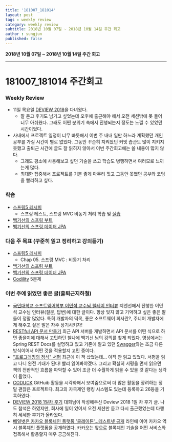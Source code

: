 ```yaml
---
title: '181007_181014'  
layout: post  
tags : weekly review
category: weekly review
subtitle: 2018년 10월 07일 ~ 2018년 10월 14일 주간 회고
author : sungjun
published: false
---
```


**2018년 10월 07일 ~ 2018년 10월 14일 주간 회고** 

---

# 181007_181014 주간회고

### Weekly Review
- 11일 목요일 [DEVIEW 2018](https://deview.kr/2018)을 다녀왔다.
    - 잘 듣고 후기도 남기고 싶었는데 오후에 출근해야 해서 오전 세션밖에 못 들어 너무 아쉬웠다. 그래도 어떤 분위기 속에서 진행되는지 정도는 느낄 수 있었던 시간이었다.
- 사내에서 프로젝트 일정이 너무 빠듯해서 이번 주 내내 일만 하느라 계획했던 개인 공부를 가질 시간이 별로 없었다. 그동안 꾸준히 지켜왔던 커밋 습관도 많이 지키지 못했고 출퇴근 시간에 글도 잘 읽히지 않아서 이번 주간회고에는 쓸 내용이 많지 않다.
    - 그래도 평소에 사용해보고 싶던 기술을 쓰고 학습도 병행하면서 여러모로 느끼는게 많다.
    - 최대한 집중해서 프로젝트를 기분 좋게 마무리 짓고 그동안 못했던 공부와 코딩을 빨리하고 싶다.

### 학습
- [스프링5 레시피](https://book.naver.com/bookdb/book_detail.nhn?bid=13911953)
    - 스프링 테스트, 스프링 MVC 비동기 처리 학습 및 [실습](https://github.com/gwonsungjun/spring-recipes)
- [백기선의 스프링 부트](https://www.inflearn.com/course/%EC%8A%A4%ED%94%84%EB%A7%81%EB%B6%80%ED%8A%B8/)
- [백기선의 스프링 데이터 JPA](https://www.inflearn.com/course/%EC%8A%A4%ED%94%84%EB%A7%81-%EB%8D%B0%EC%9D%B4%ED%84%B0-jpa/)

### 다음 주 목표 (꾸준히 읽고 정리하고 강의듣기)
- [스프링5 레시피](https://book.naver.com/bookdb/book_detail.nhn?bid=13911953) 
    - Chap 05. 스프링 MVC : 비동기 처리 
- [백기선의 스프링 부트](https://www.inflearn.com/course/%EC%8A%A4%ED%94%84%EB%A7%81%EB%B6%80%ED%8A%B8/)
- [백기선의 스프링 데이터 JPA](https://www.inflearn.com/course/%EC%8A%A4%ED%94%84%EB%A7%81-%EB%8D%B0%EC%9D%B4%ED%84%B0-jpa/)
- [Codility](https://www.codility.com/) 5문제

### 이번 주에 읽었던 좋은 글(출퇴근지하철)
- [국민대학교 소프트웨어학부 이민석 교수님 릴레이 인터뷰](http://monthly-jiandson.tistory.com/24) 지앤선에서 진행한 이민석 교수님 인터뷰(질문, 답변)에 대한 글이다. 항상 잊지 않고 기억하고 싶은 좋은 말들이 정말 많았다. 특히 개발자의 덕목, 좋은 소프트웨어 회사란?, 주니어 개발자에게 해주고 싶은 말은 자주 상기시키자!
- [RESTful API 문서 만들기](https://www.youtube.com/watch?v=A3WDAVQP32k) 최근 API 서버를 개발하면서 API 문서를 어떤 식으로 하면 좋을지에 대해서 고민하던 찰나에 백기선 님의 강의를 찾게 되었다. 영상에서는 Spring REST Docs를 설명하고 있고 기존에 알고 있던 [Swagger](https://jojoldu.tistory.com/31)와는 조금 다른 방식이어서 어떤 것을 적용할지 고민 중이다.
- ["프로그래밍의 정석" 서평](https://www.popit.kr/bookreview-principlesofprogramming/) 최근에 이 책 샀었는데... 아직 안 읽고 있었다. 서평을 읽고 나니 완전 기대가 된다! 빨리 읽어봐야겠다. 그리고 확실히 서평을 먼저 읽으면 책의 전반적인 흐름을 파악할 수 있어 조금 더 수월하게 읽을 수 있을 것 같다는 생각이 들었다.
- [CODUCK](https://co-duck.com/about) GitHuib 활동을 시각화해서 보여줌으로써 더 많은 활동을 장려하는 정말 괜찮은 프로젝트다. 최고의 자극제인 랭킹 시스템도 있는데 등록하고 26등을 기록하였다. 
- [DEVIEW 2018 1일차 후기](https://www.popit.kr/deview-2018-1%EC%9D%BC%EC%B0%A8-%ED%9B%84%EA%B8%B0/) 대희님이 작성해주신 Deview 2018 1일 차 후기 글. 나도 참석은 하였지만, 회사에 일이 있어서 오전 세션만 듣고 다시 출근했었는데 다행히 세세한 후기가 올라왔다.
- [베일벗은 카카오 블록체인 플랫폼 '클레이튼'…테스트넷 공개](https://m.news.naver.com/read.nhn?mode=LSD&mid=sec&sid1=105&oid=421&aid=0003625069) 라인에 이어 카카오 역시 블록체인 플랫폼을 공개하였다. 카카오는 앞으로 블록체인 기술을 어떤 서비스와 접목해서 활용할지 매우 궁금해진다. 
